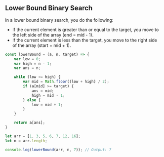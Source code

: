 ## Lower Bound Binary Search

In a lower bound binary search, you do the following:

- If the current element is greater than or equal to the target, you move to the left side of the array (end = mid - 1).
- If the current element is less than the target, you move to the right side of the array (start = mid + 1).

```javascript
const lowerBound = (a, n, target) => {
    var low = 0;
    var high = n - 1;
    var ans = n;

    while (low <= high) {
        var mid = Math.floor((low + high) / 2);
        if (a[mid] >= target) {
            ans = mid;
            high = mid - 1;
        } else {
            low = mid + 1;
        }
    }

    return a[ans];
}

let arr = [1, 3, 5, 6, 7, 12, 16];
let n = arr.length;

console.log(lowerBound(arr, n, 7)); // Output: 7
